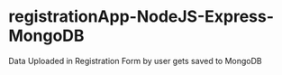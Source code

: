 # registrationApp-NodeJS-Express-MongoDB
Data Uploaded in Registration Form by user gets saved to MongoDB 
